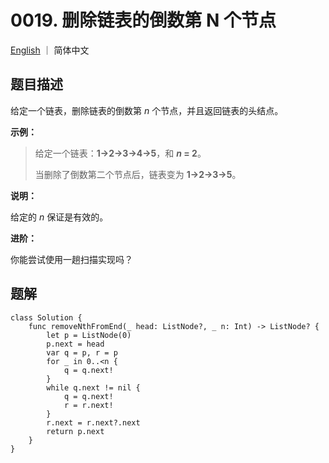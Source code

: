 # 0019. 删除链表的倒数第 N 个节点

[English](README) ｜ 简体中文



## 题目描述

给定一个链表，删除链表的倒数第 *n* 个节点，并且返回链表的头结点。

**示例：**

>给定一个链表：**1->2->3->4->5**，和 ***n* = 2**。
>
>当删除了倒数第二个节点后，链表变为 **1->2->3->5**。

**说明：**

给定的 *n* 保证是有效的。

**进阶：**

你能尝试使用一趟扫描实现吗？



## 题解

```
class Solution {
    func removeNthFromEnd(_ head: ListNode?, _ n: Int) -> ListNode? {
        let p = ListNode(0)
        p.next = head
        var q = p, r = p
        for _ in 0..<n {
            q = q.next!
        }
        while q.next != nil {
            q = q.next!
            r = r.next!
        }
        r.next = r.next?.next
        return p.next
    }
}
```

